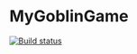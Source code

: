 # MyGoblinGame
[![Build status](https://ci.appveyor.com/api/projects/status/hjwjkj7iouxkt5j9/branch/main?svg=true)](https://ci.appveyor.com/project/AlexanderIon/mygoblingame/branch/main)
